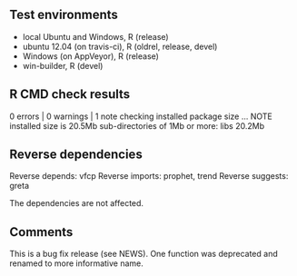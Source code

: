 ## Test environments

* local Ubuntu and Windows, R (release)
* ubuntu 12.04 (on travis-ci), R (oldrel, release, devel)
* Windows (on AppVeyor), R (release)
* win-builder, R (devel)

## R CMD check results

0 errors | 0 warnings | 1 note 
checking installed package size ... NOTE
  installed size is 20.5Mb
  sub-directories of 1Mb or more:
    libs  20.2Mb

## Reverse dependencies

Reverse depends: vfcp
Reverse imports: prophet, trend
Reverse suggests: greta

The dependencies are not affected.

## Comments

This is a bug fix release (see NEWS). One function was
deprecated and renamed to more informative name.
